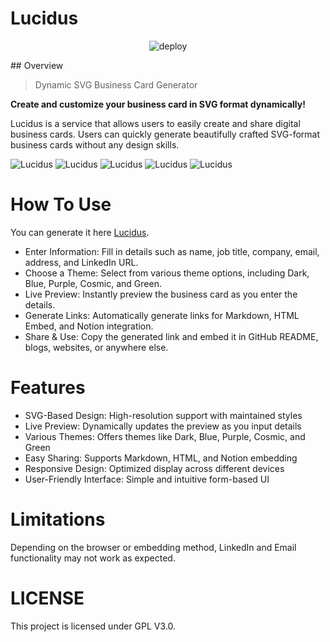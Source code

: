 # Lucidus

<p align="center">
<img src="https://img.shields.io/badge/DEPLOY-0A0A0A?style=for-the-badge&logo=koyeb&logoColor=white" alt="deploy">
</p>
## Overview

>  Dynamic SVG Business Card Generator

**Create and customize your business card in SVG format dynamically!**  

Lucidus is a service that allows users to easily create and share digital business cards.
Users can quickly generate beautifully crafted SVG-format business cards without any design skills.


![Lucidus](https://criminal-vivyanne-lucidus-346ca075.koyeb.app/lucidus/card_v1?theme=dark&name=Lucidus%20Aurelius&job=Software%20Engineer%20-%20Associate&company=Moubee%20Co%2C.%20Ltd.&address=San%20Francisco%2C%20CA&about=Design%20is%20so%20hard..&email=john%40example.com&linkedin=https%3A%2F%2Flinkedin.com%2Fin%2Fjohndoe)
![Lucidus](https://criminal-vivyanne-lucidus-346ca075.koyeb.app/lucidus/card_v1?theme=blue&name=Lucidus%20Aurelius&job=Software%20Engineer%20-%20Associate&company=Moubee%20Co%2C.%20Ltd.&address=San%20Francisco%2C%20CA&about=Design%20is%20so%20hard..&email=john%40example.com&linkedin=https%3A%2F%2Flinkedin.com%2Fin%2Fjohndoe)
![Lucidus](https://criminal-vivyanne-lucidus-346ca075.koyeb.app/lucidus/card_v1?theme=purple&name=Lucidus%20Aurelius&job=Software%20Engineer%20-%20Associate&company=Moubee%20Co%2C.%20Ltd.&address=San%20Francisco%2C%20CA&about=Design%20is%20so%20hard..&email=john%40example.com&linkedin=https%3A%2F%2Flinkedin.com%2Fin%2Fjohndoe)
![Lucidus](https://criminal-vivyanne-lucidus-346ca075.koyeb.app/lucidus/card_v1?theme=cosmic&name=Lucidus%20Aurelius&job=Software%20Engineer%20-%20Associate&company=Moubee%20Co%2C.%20Ltd.&address=San%20Francisco%2C%20CA&about=Design%20is%20so%20hard..&email=john%40example.com&linkedin=https%3A%2F%2Flinkedin.com%2Fin%2Fjohndoe)
![Lucidus](https://criminal-vivyanne-lucidus-346ca075.koyeb.app/lucidus/card_v1?theme=green&name=Lucidus%20Aurelius&job=Software%20Engineer%20-%20Associate&company=Moubee%20Co%2C.%20Ltd.&address=San%20Francisco%2C%20CA&about=Design%20is%20so%20hard..&email=john%40example.com&linkedin=https%3A%2F%2Flinkedin.com%2Fin%2Fjohndoe)





# How To Use

You can generate it here [Lucidus](https://criminal-vivyanne-lucidus-346ca075.koyeb.app/lucidus/).

- Enter Information: Fill in details such as name, job title, company, email, address, and LinkedIn URL.
- Choose a Theme: Select from various theme options, including Dark, Blue, Purple, Cosmic, and Green.
- Live Preview: Instantly preview the business card as you enter the details.
- Generate Links: Automatically generate links for Markdown, HTML Embed, and Notion integration.
- Share & Use: Copy the generated link and embed it in GitHub README, blogs, websites, or anywhere else.

# Features

- SVG-Based Design: High-resolution support with maintained styles
- Live Preview: Dynamically updates the preview as you input details
- Various Themes: Offers themes like Dark, Blue, Purple, Cosmic, and Green
- Easy Sharing: Supports Markdown, HTML, and Notion embedding
- Responsive Design: Optimized display across different devices
- User-Friendly Interface: Simple and intuitive form-based UI

# Limitations
Depending on the browser or embedding method, LinkedIn and Email functionality may not work as expected.



# LICENSE
This project is licensed under GPL V3.0.